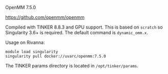 OpenMM 7.5.0

https://github.com/openmm/openmm

Compiled with TINKER 8.8.3 and GPU support. This is based on `scratch` so Singularity 3.6+ is required. The default command is `dynamic_omm.x`.

Usage on Rivanna:
```
module load singularity
singularity pull docker://uvarc/openmm:7.5.0
```

The TINKER params directory is located in `/opt/tinker/params`.
